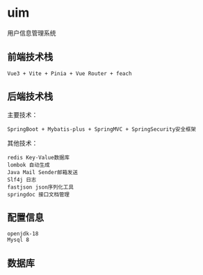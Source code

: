 # uim

用户信息管理系统

## 前端技术栈

    Vue3 + Vite + Pinia + Vue Router + feach

## 后端技术栈
主要技术：

    SpringBoot + Mybatis-plus + SpringMVC + SpringSecurity安全框架

其他技术：

    redis Key-Value数据库
    lombok 自动生成
    Java Mail Sender邮箱发送
    Slf4j 日志
    fastjson json序列化工具
    springdoc 接口文档管理

## 配置信息

    openjdk-18
    Mysql 8

## 数据库
